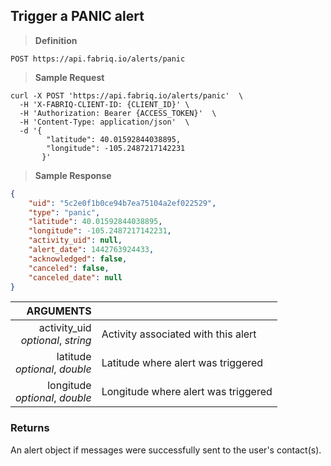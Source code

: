 ## Trigger a PANIC alert

> **Definition**

```text
POST https://api.fabriq.io/alerts/panic
```

> **Sample Request**

```shell
curl -X POST 'https://api.fabriq.io/alerts/panic'  \
  -H 'X-FABRIQ-CLIENT-ID: {CLIENT_ID}' \
  -H 'Authorization: Bearer {ACCESS_TOKEN}'  \
  -H 'Content-Type: application/json'  \
  -d '{                                        
        "latitude": 40.01592844038895,                    
        "longitude": -105.2487217142231                  
       }'
```

> **Sample Response**

```json
{
    "uid": "5c2e0f1b0ce94b7ea75104a2ef022529",
    "type": "panic",
    "latitude": 40.01592844038895,
    "longitude": -105.2487217142231,
    "activity_uid": null,
    "alert_date": 1442763924433,
    "acknowledged": false,
    "canceled": false,
    "canceled_date": null
}
```

ARGUMENTS ||
---------:        | -----------
activity_uid<br>*optional*, *string*  | Activity associated with this alert
latitude<br>*optional*, *double*  | Latitude where alert was triggered
longitude<br>*optional*, *double*  | Longitude where alert was triggered


### Returns
An alert object if messages were successfully sent to the user's contact(s).

